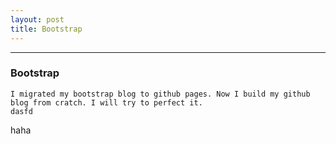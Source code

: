 ```yaml
---
layout: post
title: Bootstrap
---
```



---


### Bootstrap

 	I migrated my bootstrap blog to github pages. Now I build my github blog from cratch. I will try to perfect it. 
 	dasfd

haha

